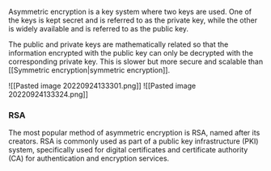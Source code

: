 Asymmetric encryption is a key system where two keys are used. One of the keys is kept secret and is referred to as the private key, while the other is widely available and is referred to as the public key.

The public and private keys are mathematically related so that the information encrypted with the public key can only be decrypted with the corresponding private key. This is slower but more secure and scalable than [[Symmetric encryption|symmetric encryption]].

![[Pasted image 20220924133301.png]]
![[Pasted image 20220924133324.png]]

### RSA
The most popular method of asymmetric encryption is RSA, named after its creators. RSA is commonly used as part of a public key infrastructure (PKI) system, specifically used for digital certificates and certificate authority (CA) for authentication and encryption services.